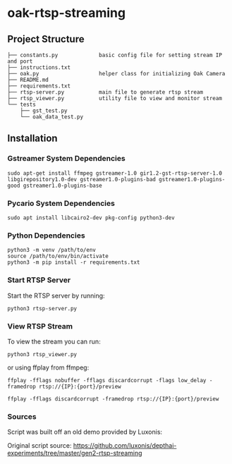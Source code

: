 # oak-rtsp-streaming

## Project Structure

```
├── constants.py             basic config file for setting stream IP and port
├── instructions.txt         
├── oak.py                   helper class for initializing Oak Camera
├── README.md
├── requirements.txt         
├── rtsp-server.py           main file to generate rtsp stream
├── rtsp_viewer.py           utility file to view and monitor stream
└── tests
    ├── gst_test.py
    └── oak_data_test.py
```

## Installation

### Gstreamer System Dependencies
```
sudo apt-get install ffmpeg gstreamer-1.0 gir1.2-gst-rtsp-server-1.0 libgirepository1.0-dev gstreamer1.0-plugins-bad gstreamer1.0-plugins-good gstreamer1.0-plugins-base
```

### Pycario System Dependencies
```
sudo apt install libcairo2-dev pkg-config python3-dev
```
### Python Dependencies
```
python3 -m venv /path/to/env
source /path/to/env/bin/activate
python3 -m pip install -r requirements.txt
```

### Start RTSP Server

Start the RTSP server by running:

```
python3 rtsp-server.py
```

### View RTSP Stream

To view the stream you can run:
```
python3 rtsp_viewer.py
```
or using ffplay from ffmpeg:
```
ffplay -fflags nobuffer -fflags discardcorrupt -flags low_delay -framedrop rtsp://{IP}:{port}/preview

ffplay -fflags discardcorrupt -framedrop rtsp://{IP}:{port}/preview
```

### Sources
Script was built off an old demo provided by Luxonis:

Original script source: https://github.com/luxonis/depthai-experiments/tree/master/gen2-rtsp-streaming
